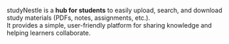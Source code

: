 studyNestle is a **hub for students** to easily upload, search, and download study materials (PDFs, notes, assignments, etc.).  
It provides a simple, user-friendly platform for sharing knowledge and helping learners collaborate.
